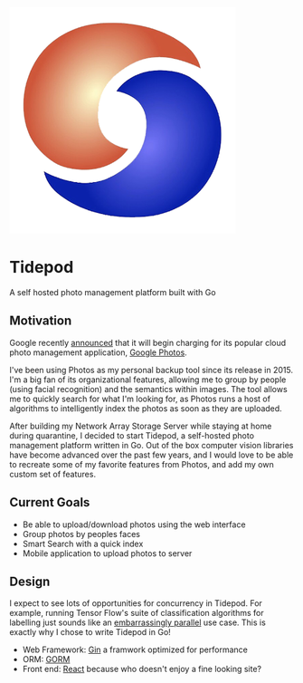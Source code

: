 ![alt text](favicon.png)
# Tidepod
A self hosted photo management platform built with Go


## Motivation
Google recently [announced](https://blog.google/products/photos/storage-changes) that it will begin charging for its popular cloud photo management application, [Google Photos](https://www.google.com/photos/about/).

I've been using Photos as my personal backup tool since its release in 2015. I'm a big fan of its organizational features, allowing me to group by people (using facial recognition) and the semantics within images. The tool allows me to quickly search for what I'm looking for, as Photos runs a host of algorithms to intelligently index the photos as soon as they are uploaded.

After building my Network Array Storage Server while staying at home during quarantine, I decided to start Tidepod, a self-hosted photo management platform written in Go. Out of the box computer vision libraries have become advanced over the past few years, and I would love to be able to recreate some of my favorite features from Photos, and add my own custom set of features. 



## Current Goals
- Be able to upload/download photos using the web interface
- Group photos by peoples faces
- Smart Search with a quick index
- Mobile application to upload photos to server


## Design
I expect to see lots of opportunities for concurrency in Tidepod. For example, running Tensor Flow's suite of classification algorithms for labelling just sounds like an [embarrassingly parallel](https://en.wikipedia.org/wiki/Embarrassingly_parallel) use case. This is exactly why I chose to write Tidepod in Go!

- Web Framework: [Gin](https://github.com/gin-gonic/gin) a framwork optimized for performance
- ORM: [GORM](https://gorm.io/index.html)
- Front end: [React](https://reactjs.org/) because who doesn't enjoy a fine looking site?

